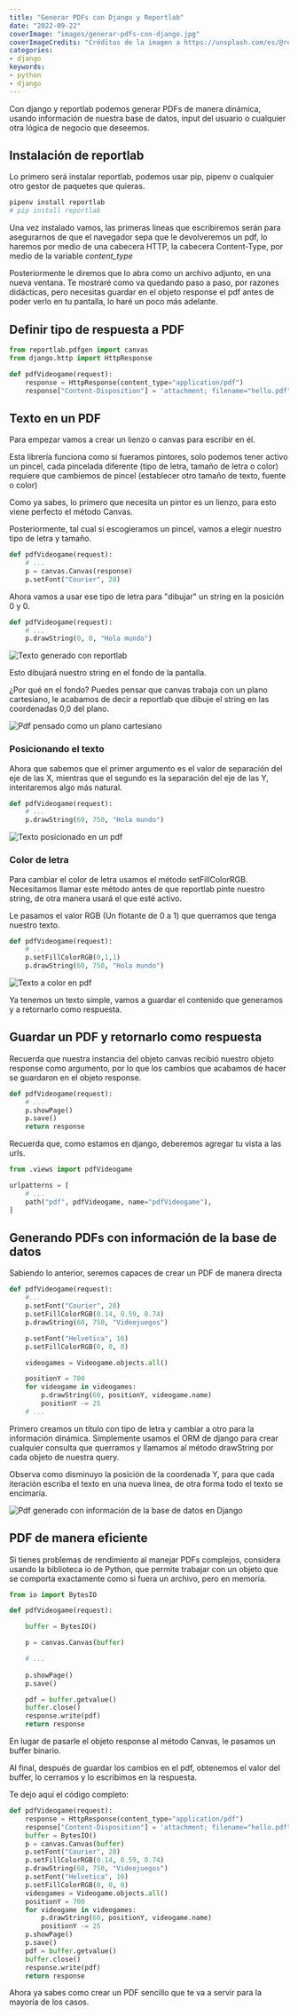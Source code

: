 ```yaml
---
title: "Generar PDFs con Django y Reportlab"
date: "2022-09-22"
coverImage: "images/generar-pdfs-con-django.jpg"
coverImageCredits: "Créditos de la imagen a https://unsplash.com/es/@retrokram"
categories:
- django
keywords:
- python
- django
---
```


Con django y reportlab podemos generar PDFs de manera dinámica, usando información de nuestra base de datos, input del usuario o cualquier otra lógica de negocio que deseemos. 

## Instalación de reportlab

Lo primero será instalar reportlab, podemos usar pip, pipenv o cualquier otro gestor de paquetes que quieras.

```bash
pipenv install reportlab
# pip install reportlab
```

Una vez instalado vamos, las primeras lineas que escribiremos serán para asegurarnos de que el navegador sepa que le devolveremos un pdf, lo haremos por medio de una cabecera HTTP, la cabecera Content-Type, por medio de la variable *content_type*

Posteriormente le diremos que lo abra como un archivo adjunto, en una nueva ventana. Te mostraré como va quedando paso a paso, por razones didácticas, pero necesitas guardar en el objeto response el pdf antes de poder verlo en tu pantalla, lo haré un poco más adelante.

## Definir tipo de respuesta a PDF

```python
from reportlab.pdfgen import canvas
from django.http import HttpResponse

def pdfVideogame(request):
    response = HttpResponse(content_type="application/pdf")
    response["Content-Disposition"] = 'attachment; filename="hello.pdf"'
```

## Texto en un PDF

Para empezar vamos a crear un lienzo o canvas para escribir en él. 

Esta librería funciona como si fueramos pintores, solo podemos tener activo un pincel, cada pincelada diferente (tipo de letra, tamaño de letra o color) requiere que cambiemos de pincel (establecer otro tamaño de texto, fuente o color)

Como ya sabes, lo primero que necesita un pintor es un lienzo, para esto viene perfecto el método Canvas. 

Posteriormente, tal cual si escogieramos un pincel, vamos a elegir nuestro tipo de letra y tamaño.

```python
def pdfVideogame(request):
    # ...
    p = canvas.Canvas(response)
    p.setFont("Courier", 28)
```

Ahora vamos a usar ese tipo de letra para "dibujar" un string en la posición 0 y 0.

```python
def pdfVideogame(request):
    # ...
    p.drawString(0, 0, "Hola mundo")
```

![Texto generado con reportlab](images/texto-fondo-pdf.png)

Esto dibujará nuestro string en el fondo de la pantalla. 

¿Por qué en el fondo? Puedes pensar que canvas trabaja con un plano cartesiano, le acabamos de decir a reportlab que dibuje el string en las coordenadas 0,0 del plano.

![Pdf pensado como un plano cartesiano](images/coordenadas-pdf.png)

### Posicionando el texto

Ahora que sabemos que el primer argumento es el valor de separación del eje de las X, mientras que el segundo es la separación del eje de las Y, intentaremos algo más natural.

```python
def pdfVideogame(request):
    # ...
    p.drawString(60, 750, "Hola mundo")
```

![Texto posicionado en un pdf](images/texto-posicionado-pdf.png)

### Color de letra

Para cambiar el color de letra usamos el método setFillColorRGB. Necesitamos llamar este método antes de que reportlab pinte nuestro string, de otra manera usará el que esté activo.

Le pasamos el valor RGB (Un flotante de 0 a 1) que querramos que tenga nuestro texto.

```python
def pdfVideogame(request):
    # ...
    p.setFillColorRGB(0,1,1)
    p.drawString(60, 750, "Hola mundo")
```

![Texto a color en pdf](images/text-color-pdf.png)

Ya tenemos un texto simple, vamos a guardar el contenido que generamos y a retornarlo como respuesta. 

## Guardar un PDF y retornarlo como respuesta

Recuerda que nuestra instancia del objeto canvas recibió nuestro objeto response como argumento, por lo que los cambios que acabamos de hacer se guardaron en el objeto response.

```python
def pdfVideogame(request):
    # ...
    p.showPage()
    p.save()
    return response
```

Recuerda que, como estamos en django, deberemos agregar tu vista a las urls.

```python
from .views import pdfVideogame

urlpatterns = [
    # ...
    path("pdf", pdfVideogame, name="pdfVideogame"),
]
```

## Generando PDFs con información de la base de datos

Sabiendo lo anterior, seremos capaces de crear un PDF de manera directa

```python
def pdfVideogame(request):
    #...
    p.setFont("Courier", 28)
    p.setFillColorRGB(0.14, 0.59, 0.74)
    p.drawString(60, 750, "Videojuegos")

    p.setFont("Helvetica", 16)
    p.setFillColorRGB(0, 0, 0)

    videogames = Videogame.objects.all()

    positionY = 700
    for videogame in videogames:
        p.drawString(60, positionY, videogame.name)
        positionY -= 25
    # ...
```

Primero creamos un título con tipo de letra y cambiar a otro para la información dinámica.
Simplemente usamos el ORM de django para crear cualquier consulta que querramos y llamamos al método drawString por cada objeto de nuestra query.

Observa como disminuyo la posición de la coordenada Y, para que cada iteración escriba el texto en una nueva linea, de otra forma todo el texto se encimaría.

![Pdf generado con información de la base de datos en Django](images/pdf-dinamico-reportlab-django.png)

## PDF de manera eficiente

Si tienes problemas de rendimiento al manejar PDFs complejos, considera usando la biblioteca io de Python, que permite trabajar con un objeto que se comporta exactamente como si fuera un archivo, pero en memoria.

```python
from io import BytesIO

def pdfVideogame(request):

    buffer = BytesIO()

    p = canvas.Canvas(buffer)

    # ... 
    
    p.showPage()
    p.save()

    pdf = buffer.getvalue()
    buffer.close()
    response.write(pdf)
    return response
```

En lugar de pasarle el objeto response al método Canvas, le pasamos un buffer binario.

Al final, después de guardar los cambios en el pdf, obtenemos el valor del buffer, lo cerramos y lo escribimos en la respuesta.

Te dejo aquí el código completo:

```python
def pdfVideogame(request):
    response = HttpResponse(content_type="application/pdf")
    response["Content-Disposition"] = 'attachment; filename="hello.pdf"'
    buffer = BytesIO()
    p = canvas.Canvas(buffer)
    p.setFont("Courier", 28)
    p.setFillColorRGB(0.14, 0.59, 0.74)
    p.drawString(60, 750, "Videojuegos")
    p.setFont("Helvetica", 16)
    p.setFillColorRGB(0, 0, 0)
    videogames = Videogame.objects.all()
    positionY = 700
    for videogame in videogames:
        p.drawString(60, positionY, videogame.name)
        positionY -= 25
    p.showPage()
    p.save()
    pdf = buffer.getvalue()
    buffer.close()
    response.write(pdf)
    return response
```

Ahora ya sabes como crear un PDF sencillo que te va a servir para la mayoría de los casos.


